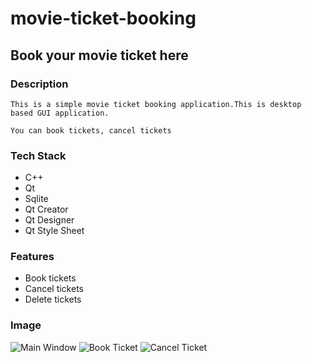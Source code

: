 # movie-ticket-booking

## Book your movie ticket here

### Description

    This is a simple movie ticket booking application.This is desktop based GUI application.

    You can book tickets, cancel tickets
### Tech Stack
- C++
- Qt
- Sqlite
- Qt Creator
- Qt Designer
- Qt Style Sheet

### Features
- Book tickets
- Cancel tickets
- Delete tickets

### Image
 ![Main Window](https://ibb.co/5GKB13F)
 ![Book Ticket](https://ibb.co/ypQrwGX)
 ![Cancel Ticket](https://ibb.co/r2HN4pg)
